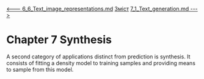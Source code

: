 [<---   6_6_Text_image_representations.md](6_6_Text_image_representations.md)         [Зміст](README.md)          [7_1_Text_generation.md    --->](7_1_Text_generation.md) 

# Chapter 7 Synthesis

A second category of applications distinct from prediction is synthesis. It consists of fitting a density model to training samples and providing means to sample from this model.